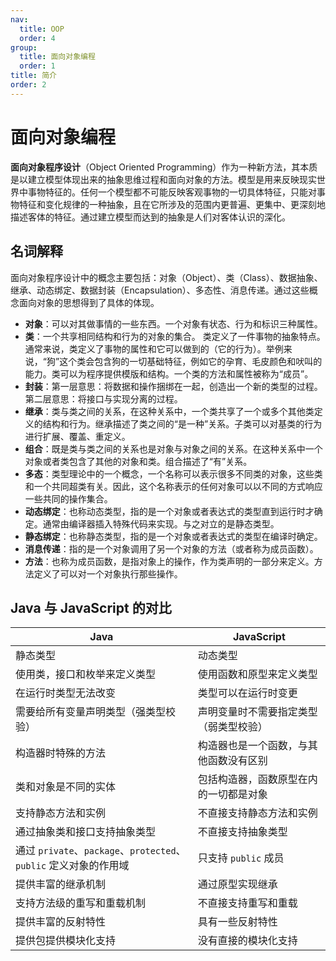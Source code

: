 ```yaml
---
nav:
  title: OOP
  order: 4
group:
  title: 面向对象编程
  order: 1
title: 简介
order: 2
---
```


# 面向对象编程

**面向对象程序设计**（Object Oriented Programming）作为一种新方法，其本质是以建立模型体现出来的抽象思维过程和面向对象的方法。模型是用来反映现实世界中事物特征的。任何一个模型都不可能反映客观事物的一切具体特征，只能对事物特征和变化规律的一种抽象，且在它所涉及的范围内更普遍、更集中、更深刻地描述客体的特征。通过建立模型而达到的抽象是人们对客体认识的深化。

## 名词解释

面向对象程序设计中的概念主要包括：对象（Object）、类（Class）、数据抽象、继承、动态绑定、数据封装（Encapsulation）、多态性、消息传递。通过这些概念面向对象的思想得到了具体的体现。

* **对象**：可以对其做事情的一些东西。一个对象有状态、行为和标识三种属性。
* **类**：一个共享相同结构和行为的对象的集合。 类定义了一件事物的抽象特点。通常来说，类定义了事物的属性和它可以做到的（它的行为）。举例来说，“狗”这个类会包含狗的一切基础特征，例如它的孕育、毛皮颜色和吠叫的能力。类可以为程序提供模版和结构。一个类的方法和属性被称为“成员”。
* **封装**：第一层意思：将数据和操作捆绑在一起，创造出一个新的类型的过程。第二层意思：将接口与实现分离的过程。
* **继承**：类与类之间的关系，在这种关系中，一个类共享了一个或多个其他类定义的结构和行为。继承描述了类之间的“是一种”关系。子类可以对基类的行为进行扩展、覆盖、重定义。
* **组合**：既是类与类之间的关系也是对象与对象之间的关系。在这种关系中一个对象或者类包含了其他的对象和类。组合描述了“有”关系。
* **多态**：类型理论中的一个概念，一个名称可以表示很多不同类的对象，这些类和一个共同超类有关。因此，这个名称表示的任何对象可以以不同的方式响应一些共同的操作集合。
* **动态绑定**：也称动态类型，指的是一个对象或者表达式的类型直到运行时才确定。通常由编译器插入特殊代码来实现。与之对立的是静态类型。
* **静态绑定**：也称静态类型，指的是一个对象或者表达式的类型在编译时确定。
* **消息传递**：指的是一个对象调用了另一个对象的方法（或者称为成员函数）。
* **方法**：也称为成员函数，是指对象上的操作，作为类声明的一部分来定义。方法定义了可以对一个对象执行那些操作。

## Java 与 JavaScript 的对比

| Java                                                         | JavaScript                             |
| ------------------------------------------------------------ | -------------------------------------- |
| 静态类型                                                     | 动态类型                               |
| 使用类，接口和枚举来定义类型                                 | 使用函数和原型来定义类型               |
| 在运行时类型无法改变                                         | 类型可以在运行时变更                   |
| 需要给所有变量声明类型（强类型校验）                         | 声明变量时不需要指定类型（弱类型校验） |
| 构造器时特殊的方法                                           | 构造器也是一个函数，与其他函数没有区别 |
| 类和对象是不同的实体                                         | 包括构造器，函数原型在内的一切都是对象 |
| 支持静态方法和实例                                           | 不直接支持静态方法和实例               |
| 通过抽象类和接口支持抽象类型                                 | 不直接支持抽象类型                     |
| 通过 `private`、`package`、`protected`、`public` 定义对象的作用域 | 只支持 `public` 成员                   |
| 提供丰富的继承机制                                           | 通过原型实现继承                       |
| 支持方法级的重写和重载机制                                   | 不直接支持重写和重载                   |
| 提供丰富的反射特性                                           | 具有一些反射特性                       |
| 提供包提供模块化支持                                         | 没有直接的模块化支持                   |

